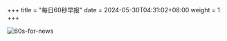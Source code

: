 +++
title = "每日60秒早报"
date = 2024-05-30T04:31:02+08:00
weight = 1
+++

![60s-for-news](/img/zaobao/zaobao.png "由 ALAPI 提供支持")
